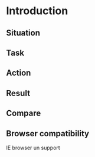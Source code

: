 # Introduction
## Situation

## Task

## Action

## Result 


## Compare


## Browser compatibility
IE browser un support
